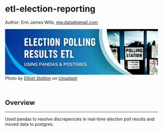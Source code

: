# etl-election-reporting  

Author:  Erin James Wills, ejw.data@gmail.com

![election polling project banner](./images/election-polling-etl.png)
<cite>Photo by <a href="https://unsplash.com/@eagleboobs?utm_source=unsplash&utm_medium=referral&utm_content=creditCopyText">Elliott Stallion</a> on <a href="https://unsplash.com/s/photos/election?utm_source=unsplash&utm_medium=referral&utm_content=creditCopyText">Unsplash</a></cite>

<br>

## Overview  
<hr>

Used pandas to resolve discrepencies in real-time election poll results and moved data to postgres. 
